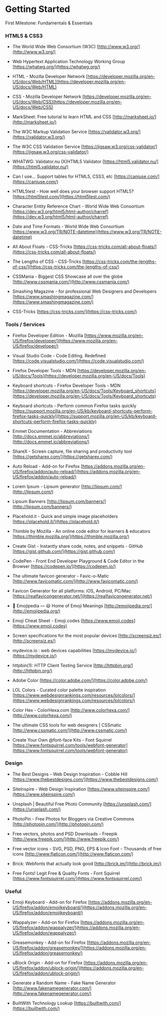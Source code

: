 # Getting Started
First Milestone: Fundamentals &amp; Essentials

### HTML5 &amp; CSS3

- The World Wide Web Consortium (W3C)
[http://www.w3.org/](http://www.w3.org/)

- Web Hypertext Application Technology Working Group
[https://whatwg.org/](https://whatwg.org/)

- HTML - Mozilla Developer Network
[https://developer.mozilla.org/en-US/docs/Web/HTML](https://developer.mozilla.org/en-US/docs/Web/HTML)

- CSS - Mozilla Developer Network
[https://developer.mozilla.org/en-US/docs/Web/CSS](https://developer.mozilla.org/en-US/docs/Web/CSS)

- MarkSheet: Free tutorial to learn HTML and CSS
[http://marksheet.io/](http://marksheet.io/)

- The W3C Markup Validation Service
[https://validator.w3.org/](https://validator.w3.org/)

- The W3C CSS Validation Service
[https://jigsaw.w3.org/css-validator/](https://jigsaw.w3.org/css-validator/)

- WHATWG: Validator.nu (X)HTML5 Validator
[https://html5.validator.nu/](https://html5.validator.nu/)

- Can I use... Support tables for HTML5, CSS3, etc
[https://caniuse.com/](https://caniuse.com/)

- HTML5test - How well does your browser support HTML5?
[https://html5test.com/](https://html5test.com/)

- Character Entity Reference Chart - World Wide Web Consortium
[https://dev.w3.org/html5/html-author/charref](https://dev.w3.org/html5/html-author/charref)

- Date and Time Formats - World Wide Web Consortium
[https://www.w3.org/TR/NOTE-datetime](https://www.w3.org/TR/NOTE-datetime)

- All About Floats - CSS-Tricks
[https://css-tricks.com/all-about-floats/](https://css-tricks.com/all-about-floats/)

- The Lengths of CSS - CSS-Tricks
[https://css-tricks.com/the-lengths-of-css/](https://css-tricks.com/the-lengths-of-css/)

- CSSMania - Biggest CSS Showcase all over the globe
[http://www.cssmania.com/](http://www.cssmania.com/)

- Smashing Magazine - for professional Web Designers and Developers
[https://www.smashingmagazine.com/](https://www.smashingmagazine.com/)

- CSS-Tricks
[https://css-tricks.com/](https://css-tricks.com/)


### Tools / Services

- Firefox Developer Edition - Mozilla
[https://www.mozilla.org/en-US/firefox/developer/](https://www.mozilla.org/en-US/firefox/developer/)

- Visual Studio Code - Code Editing. Redefined
[https://code.visualstudio.com/](https://code.visualstudio.com/)

- Firefox Developer Tools - MDN
[https://developer.mozilla.org/en-US/docs/Tools](https://developer.mozilla.org/en-US/docs/Tools)

- Keyboard shortcuts - Firefox Developer Tools - MDN
[https://developer.mozilla.org/en-US/docs/Tools/Keyboard_shortcuts](https://developer.mozilla.org/en-US/docs/Tools/Keyboard_shortcuts)

- Keyboard shortcuts - Perform common Firefox tasks quickly
[https://support.mozilla.org/en-US/kb/keyboard-shortcuts-perform-firefox-tasks-quickly](https://support.mozilla.org/en-US/kb/keyboard-shortcuts-perform-firefox-tasks-quickly)

- Emmet Documentation - Abbreviations
[http://docs.emmet.io/abbreviations/](http://docs.emmet.io/abbreviations/)

- ShareX - Screen capture, file sharing and productivity tool
[https://getsharex.com/](https://getsharex.com/)

- Auto Reload - Add-on for Firefox
[https://addons.mozilla.org/en-US/firefox/addon/auto-reload/](https://addons.mozilla.org/en-US/firefox/addon/auto-reload/)

- Lorem Ipsum - Lipsum generator
[http://lipsum.com/](http://lipsum.com/)

- Lipsum Banners
[http://lipsum.com/banners/](http://lipsum.com/banners/)

- Placehold.it - Quick and simple image placeholders
[https://placehold.it/](https://placehold.it/)

- Thimble by Mozilla - An online code editor for learners & educators
[https://thimble.mozilla.org/](https://thimble.mozilla.org/)

- Create Gist -  Instantly share code, notes, and snippets - GitHub
[https://gist.github.com/](https://gist.github.com/)

- CodePen - Front End Developer Playground & Code Editor in the Browser
[https://codepen.io/](https://codepen.io/)

- The ultimate favicon generator - Favic-o-Matic
[http://www.favicomatic.com/](http://www.favicomatic.com/)

- Favicon Generator for all platforms: iOS, Android, PC/Mac
[https://realfavicongenerator.net/](https://realfavicongenerator.net/)

- 📙 Emojipedia — 😃 Home of Emoji Meanings
[http://emojipedia.org/](http://emojipedia.org/)

- Emoji Cheat Sheet - Emoji.codes
[https://www.emoji.codes](https://www.emoji.codes)

- Screen specifications for the most popular devices
[http://screensiz.es/](http://screensiz.es/)

- mydevice.io : web devices capabilities
[https://mydevice.io/](https://mydevice.io/)

- httpbin(1): HTTP Client Testing Service
[http://httpbin.org/](http://httpbin.org/)

- Adobe Color
[https://color.adobe.com/](https://color.adobe.com/)

- LOL Colors - Curated color palette inspiration
[https://www.webdesignrankings.com/resources/lolcolors/](https://www.webdesignrankings.com/resources/lolcolors/)

- Color Hex - ColorHexa.com
[http://www.colorhexa.com/](http://www.colorhexa.com/)

- The ultimate CSS tools for web designers | CSSmatic
[http://www.cssmatic.com/](http://www.cssmatic.com/)

- Create Your Own @font-face Kits - Font Squirrel
[https://www.fontsquirrel.com/tools/webfont-generator](https://www.fontsquirrel.com/tools/webfont-generator)


### Design

- The Best Designs - Web Design Inspiration - Cobble Hill
[https://www.thebestdesigns.com/](https://www.thebestdesigns.com/)

- SiteInspire - Web Design Inspiration
[https://www.siteinspire.com/](https://www.siteinspire.com/)


- Unsplash | Beautiful Free Photo Community
[https://unsplash.com/](https://unsplash.com/)

- PhotoPin - Free Photos for Bloggers via Creative Commons
[http://photopin.com/](http://photopin.com/)

- Free vectors, photos and PSD Downloads - Freepik
[http://www.freepik.com/](http://www.freepik.com/)

- Free vector icons - SVG, PSD, PNG, EPS & Icon Font - Thousands of free icons
[http://www.flaticon.com/](http://www.flaticon.com/)


- Brick: Webfonts that actually look good
[http://brick.im/](http://brick.im/)

- Free Fonts! Legit Free & Quality Fonts - Font Squirrel
[https://www.fontsquirrel.com/](https://www.fontsquirrel.com/)


### Useful

- Emoji Keyboard - Add-on for Firefox
[https://addons.mozilla.org/en-US/firefox/addon/emojikeyboard/](https://addons.mozilla.org/en-US/firefox/addon/emojikeyboard/)

- Wappalyzer - Add-on for Firefox
[https://addons.mozilla.org/en-US/firefox/addon/wappalyzer/](https://addons.mozilla.org/en-US/firefox/addon/wappalyzer/)

- Greasemonkey - Add-on for Firefox
[https://addons.mozilla.org/en-US/firefox/addon/greasemonkey/](https://addons.mozilla.org/en-US/firefox/addon/greasemonkey/)

- uBlock Origin - Add-on for Firefox
[https://addons.mozilla.org/en-US/firefox/addon/ublock-origin/](https://addons.mozilla.org/en-US/firefox/addon/ublock-origin/)

- Generate a Random Name - Fake Name Generator
[http://www.fakenamegenerator.com/](http://www.fakenamegenerator.com/)

- BuiltWith Technology Lookup
[https://builtwith.com/](https://builtwith.com/)